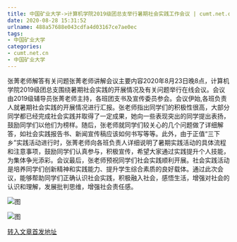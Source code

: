 ```yaml
---
title: 中国矿业大学->计算机学院2019级团总支举行暑期社会实践工作会议 | cumt.net.cn
date: 2020-08-28 15:31:52
urlname: 488a57688e043cdfa4d03167ce7ae0ec
tags: 
- 中国矿业大学
categories:
- cumt.net.cn
- 中国矿业大学
---
```

张菁老师解答有关问题张菁老师讲解会议主要内容2020年8月23日晚8点，计算机学院2019级团总支围绕暑期社会实践的开展情况及有关问题举行在线会议。会议由2019级辅导员张菁老师主持，各班团支书及宣传委员参会。会议伊始,各班负责人就暑期社会实践的开展情况进行汇报。张老师指出同学们的积极性很高，大部分同学都已经完成社会实践并取得了一定成果，她向一些表现突出的同学提出表扬，鼓励同学们以他们为榜样。随后，张老师就同学们较关心的几个问题做了详细解答，如社会实践报告书、新闻宣传稿应该如何书写等等。此外，由于正值“三下乡”实践活动进行时，张菁老师向各班负责人详细说明了暑期实践活动的具体流程和注意事项，鼓励同学们认真参与，积极宣传，希望大家通过实践提升个人技能，为集体争光添彩。会议最后，张老师预祝同学们社会实践顺利开展。社会实践活动是培养同学们创新精神和实践能力、提升学生综合素质的良好载体。通过此次会议，能够帮助同学们正确认识社会实践，积极融入社会，感悟生活，增强对社会的认识和理解，发展批判思维，增强社会责任感。

![图](http://xwzx.cumt.edu.cn/_upload/article/images/40/61/d52187774559aa3c3f8dd8d397c6/79c161c5-c143-4596-9185-880bfec9a77a.png)

![图](http://xwzx.cumt.edu.cn/_upload/article/images/40/61/d52187774559aa3c3f8dd8d397c6/d996c86a-17b3-440c-98bd-404d7bbb8fdb.png)

[转入文章首发地址](http://xwzx.cumt.edu.cn/c0/51/c523a573521/page.htm)